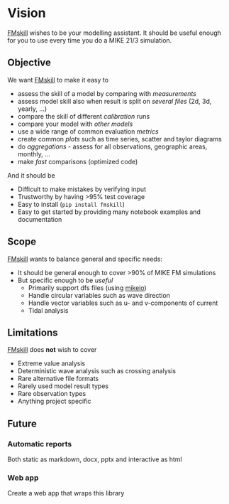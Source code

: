 # Vision

[FMskill](https://github.com/DHI/fmskill) wishes to be your modelling assistant. It should be useful enough for you to use every time you do a MIKE 21/3 simulation. 


## Objective

We want [FMskill](https://github.com/DHI/fmskill) to make it easy to 

* assess the skill of a model by comparing with *measurements*
* assess model skill also when result is split on *several files* (2d, 3d, yearly, ...)
* compare the skill of different *calibration* runs
* compare your model with *other models*
* use a wide range of common evaluation *metrics* 
* create common *plots* such as time series, scatter and taylor diagrams
* do *aggregations* - assess for all observations, geographic areas, monthly, ...
* make *fast* comparisons (optimized code)

And it should be 

* Difficult to make mistakes by verifying input 
* Trustworthy by having >95% test coverage 
* Easy to install (`pip install fmskill`)
* Easy to get started by providing many notebook examples and documentation


## Scope 

[FMskill](https://github.com/DHI/fmskill) wants to balance general and specific needs: 

* It should be general enough to cover >90% of MIKE FM simulations
* But specific enough to be *useful*
    - Primarily support dfs files (using [mikeio](https://github.com/DHI/mikeio))
    - Handle circular variables such as wave direction
    - Handle vector variables such as u- and v-components of current
    - Tidal analysis



## Limitations

[FMskill](https://github.com/DHI/fmskill) does **not** wish to cover 

* Extreme value analysis
* Deterministic wave analysis such as crossing analysis
* Rare alternative file formats
* Rarely used model result types 
* Rare observation types
* Anything project specific

## Future

### Automatic reports
Both static as markdown, docx, pptx and interactive as html

### Web app
Create a web app that wraps this library 

